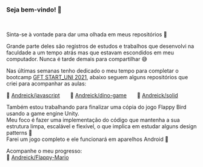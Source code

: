 ### Seja bem-vindo! :door:

<br>

Sinta-se à vontade para dar uma olhada em meus repositórios :mag_right:

Grande parte deles são registros de estudos e trabalhos que desenvolvi na faculdade a um tempo atrás mas que estavam escondidos em meu computador. Nunca é tarde demais para compartilhar :sweat_smile:

Nas últimas semanas tenho dedicado o meu tempo para completar o bootcamp [GFT START_UNI 2021](https://digitalinnovation.one/bootcamps/gft-start_uni-2021-1), abaixo seguem alguns repositórios que criei para acompanhar as aulas:

 :open_book: [Andreick/javascript](https://github.com/Andreick/javascript) &nbsp; &nbsp; &nbsp; :open_book: [Andreick/dino-game](https://github.com/Andreick/dino-game) &nbsp; &nbsp; &nbsp; :open_book: [Andreick/solid](https://github.com/Andreick/solid)

Também estou trabalhando para finalizar uma cópia do jogo Flappy Bird usando a game engine Unity.  
Meu foco é fazer uma implementação do código que mantenha a sua estrutura limpa, escalável e flexível, o que implica em estudar alguns design patterns :dart:  
Farei um jogo completo e ele funcionará em aparelhos Android :vibration_mode:

Acompanhe o meu progresso:  
  :round_pushpin:  [Andreick/Flappy-Mario](https://github.com/Andreick/Flappy-Mario)

